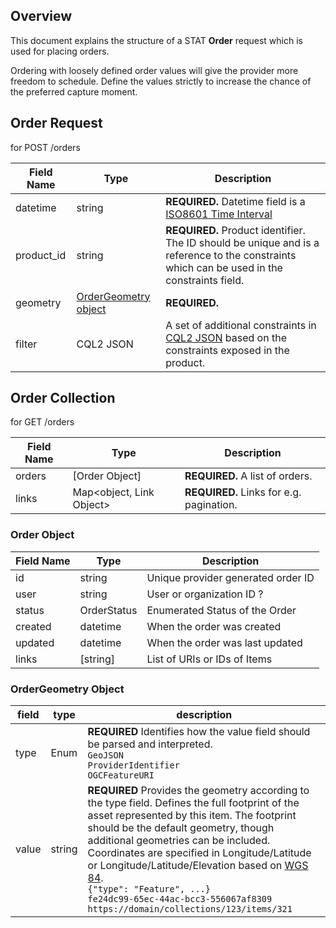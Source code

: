 ## Overview

This document explains the structure of a STAT **Order** request which is used for placing orders. 

Ordering with loosely defined order values will give the provider more freedom to schedule. Define the values strictly to increase the chance of the preferred capture moment.

## Order Request

for POST /orders

| Field Name | Type                                                                       | Description |
| ---------- | -------------------------------------------------------------------------- | ----------- |
| datetime       | string                                                                     | **REQUIRED.** Datetime field is a [ISO8601 Time Interval](https://en.wikipedia.org/wiki/ISO_8601#Time_intervals) |
| product_id         | string                                                                     | **REQUIRED.** Product identifier. The ID should be unique and is a reference to the constraints which can be used in the constraints field. |
| geometry   | [OrderGeometry object](#ordergeometry-object) | **REQUIRED.** |
| filter | CQL2 JSON | A set of additional constraints in [CQL2 JSON](https://docs.ogc.org/DRAFTS/21-065.html) based on the constraints exposed in the product. |

## Order Collection

for GET /orders

| Field Name | Type                      | Description |
| ---------- | ------------------------- | ----------- |
| orders     | \[Order Object\]          | **REQUIRED.** A list of orders. |
| links      | Map\<object, Link Object> | **REQUIRED.** Links for e.g. pagination. |

### Order Object

| Field Name | Type | Description |
| ---------- | ---- | ----------- |
| id   | string | Unique provider generated order ID |
| user | string | User or organization ID ? |
| status | OrderStatus | Enumerated Status of the Order |
| created | datetime | When the order was created |
| updated | datetime | When the order was last updated |
| links    | [string] | List of URIs or IDs of Items |

### OrderGeometry Object

| field | type | description |
|-----|------|------------|
| type | Enum | **REQUIRED** Identifies how the value field should be parsed and interpreted.<br />`GeoJSON`<br />`ProviderIdentifier`<br />`OGCFeatureURI` |
| value | string | **REQUIRED** Provides the geometry according to the type field. Defines the full footprint of the asset represented by this item. The footprint should be the default geometry, though additional geometries can be included. Coordinates are specified in Longitude/Latitude or Longitude/Latitude/Elevation based on [WGS 84](http://www.opengis.net/def/crs/OGC/1.3/CRS84).<br />`{"type": "Feature", ...}`<br />`fe24dc99-65ec-44ac-bcc3-556067af8309`<br />`https://domain/collections/123/items/321` |
